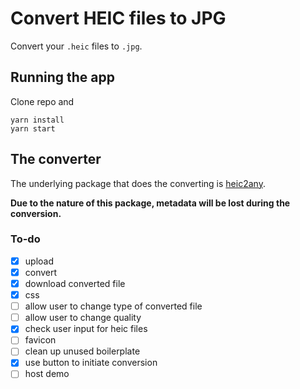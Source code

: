 # Convert HEIC files to JPG

Convert your `.heic` files to `.jpg`.

## Running the app

Clone repo and
```
yarn install
yarn start
```

## The converter
The underlying package that does the converting is [heic2any](https://github.com/alexcorvi/heic2any).

**Due to the nature of this package, metadata will be lost during the conversion.**

### To-do
- [x] upload
- [x] convert
- [x] download converted file
- [x] css
- [ ] allow user to change type of converted file
- [ ] allow user to change quality
- [x] check user input for heic files
- [ ] favicon
- [ ] clean up unused boilerplate
- [x] use button to initiate conversion
- [ ] host demo
